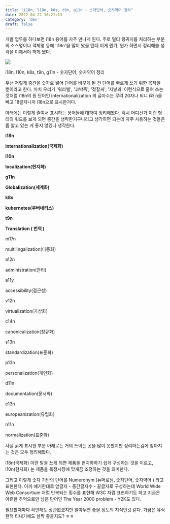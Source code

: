 ```yaml
---
title: "i18n, l10n, k8s, t9n, g11n - 숫자단어, 숫자약어 정리"
date: 2022-04-22 16:21:13
category: 'dev'
draft: false
---
```


개발 업무를 하다보면 i18n 용어를 자주 만나게 된다. 주로 멀티 랭귀지를 처리하는 부분의 소스명이나 객체명 등에 'i18n'을 많이 봤을 텐데 이게 뭔가, 뭔가 하면서 정리해볼 생각을 이제서야 하게 됐다.

![](https://blog.kakaocdn.net/dn/kycfO/btqy5czOGPY/OV3FiLrxb7cjuPdDLvpUi1/img.png)

i18n, l10n, k8s, t9n, g11n - 숫자단어, 숫자약어 정리

우선 저렇게 중간을 숫자로 넣어 단어를 바꾸게 된 건 단어를 빠르게 쓰기 위한 목적일 뿐이라고 한다. 마치 우리가 '워라벨', '코박죽', '졌잘싸', '자낳괴' 이런식으로 줄여 쓰는것처럼 i18n의 원 단어인 internationalization 의 글자수는 무려 20자나 되니 i와 n을 빼고 18글자니까 i18n으로 표시한거다. 

아래에는 이렇게 줄여서 표시하는 용어들에 대하여 정리해봤다. 혹시 어디선가 이런 형태의 워드를 보게 되면 중간을 생략한거구나라고 생각하면 되는데 자주 사용하는 것들은 좀 알고 있는 게 좋지 않겠나 생각한다. 

**i18n**

**internationalization(국제화)**

**l10n**

**localization(현지화)**

**g11n**

**Globalization(세계화)**

**k8s**

**kubernetes(쿠버네티스)**

**t9n**

**Translation ( 번역 )**

m17n

multilingalization(다중화)

a12n

administration(관리)

a11y

accessibility(접근성)

v12n

virtualization(가상화)

c14n

canonicalization(정규화)

s13n

standardization(표준화)

p13n

personalization(개인화)

d11n

documentation(문서화)

e13n

europeanization(유럽화)

n11n

normalization(표준화)

사실 굵게 표시한 부분 아래로는 거의 쓰이는 곳을 많이 못봤지만 정리하는김에 찾아지는 것은 모두 정리해봤다. 

i18n(국제화) 이란 말을 쓰게 되면 제품을 현지화하기 쉽게 구성하는 것을 이르고, l10n(현지화) 는 제품을 특정시장에 맞게끔 조정하는 것을 의미한다. 

그리고 이렇게 숫자 기반의 단어를 Numeronym (뉴머로님, 숫자단어, 숫자약어 ) 라고 표현한다. 아까 얘기한대로 앞글자 - 중간글자수 - 끝글자로 구성하는데 World Wide Web Consortium 처럼 반복되는 횟수를 표현해 W3C 처럼 표현하기도 하고 지금은 아련한 추억으로만 남은 단어인 The Year 2000 problem - Y2K도 있다.

필요할때마다 확인해도 상관없겠지만 알아두면 좋을 정도의 지식인것 같다. 가끔은 유식한척 티내기에도 살짝 좋을지도? ㅎㅎ
